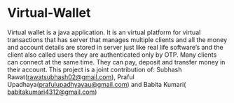 # Virtual-Wallet
Virtual wallet is a java application. It is an virtual platform for virtual transactions that has server that manages multiple clients and all the money and account details are stored in server just like real life software’s and the client also called users they are authenticated only by OTP. Many clients can connect at the same time. They can pay, deposit and transfer money in their account.
This project is a joint contribution of:
Subhash Rawat(rawatsubhash02@gmail.com), Praful Upadhaya(prafulupadhyayau@gmail.com) and Babita Kumari( babitakumari4312@gmail.com)
